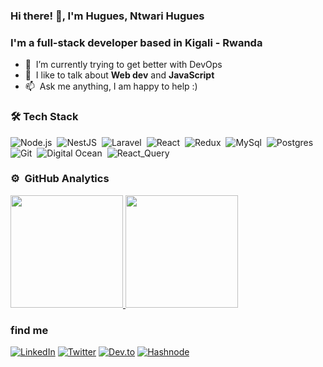 ### Hi there! 👋, I'm Hugues, Ntwari Hugues

### I'm a full-stack developer based in Kigali - Rwanda


- :seedling: &nbsp;I’m currently trying to get better with DevOps <br>
- :speech_balloon: &nbsp;I like to talk about **Web dev** and **JavaScript** <br>
- :mailbox: &nbsp;Ask me anything, I am happy to help :) <br>

### 🛠&nbsp;Tech Stack

![Node.js](https://img.shields.io/badge/-Node.js-05122A?style=flat&logo=node.js)&nbsp;
![NestJS](https://img.shields.io/static/v1?style=flat&message=NestJS&color=E0234E&logo=NestJS&logoColor=FFFFFF&label=)&nbsp;
![Laravel](https://img.shields.io/badge/Laravel-FF2D20?style=flat&logo=laravel&logoColor=white)&nbsp;
![React](https://img.shields.io/badge/-React-05122A?style=flat&logo=react)&nbsp;
![Redux](https://img.shields.io/badge/Redux-593D88?style=flat&logo=redux&logoColor=white)&nbsp;
![MySql](https://img.shields.io/badge/MySQL-005C84?style=flat&logo=mysql&logoColor=white)&nbsp;
![Postgres](https://img.shields.io/badge/PostgreSQL-316192?style=flat&logo=postgresql&logoColor=white)&nbsp;
![Git](https://img.shields.io/badge/-Git-05122A?style=flat&logo=git)&nbsp;
![Digital Ocean](https://img.shields.io/badge/Digital_Ocean-0080FF?style=flat&logo=DigitalOcean&logoColor=white)&nbsp;
![React_Query](https://img.shields.io/badge/React_query-0080FF?style=flat&logo=ReactQuery&logoColor=white)&nbsp;





### ⚙ &nbsp;GitHub Analytics

<p align="left">
<a href="https://github.com/hugues0">
  <img height="180em" src="https://github-readme-stats-eight-theta.vercel.app/api?username=hugues0&show_icons=true&theme=algolia&include_all_commits=true&count_private=true"/>
  <img height="180em" src="https://github-readme-stats-eight-theta.vercel.app/api/top-langs/?username=hugues0&layout=compact&langs_count=8&theme=algolia"/>
</a>
</p>

### find me
<a href="https://www.linkedin.com/in/hugues-ntwari-98457a131/" target="_blank"><img src="https://img.shields.io/badge/LinkedIn-%230077B5.svg?&style=flat&logo=linkedin&logoColor=white" alt="LinkedIn"></a>
<a href="https://twitter.com/iAmHuguesNtwari" target="_blank"><img src="https://img.shields.io/badge/Twitter-1DA1F2?style=flat&logo=twitter&logoColor=white" alt="Twitter"></a>
<a href="https://dev.to/hugues0" target="_blank"><img src="https://img.shields.io/badge/dev.to-0A0A0A?style=flat&logo=devdotto&logoColor=white" alt="Dev.to"></a>
<a href="https://hashnode.com/@Hugues0" target="_blank"><img src="https://img.shields.io/badge/Hashnode-2962FF?style=flat&logo=hashnode&logoColor=white" alt="Hashnode"></a>
